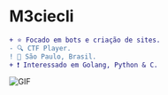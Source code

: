 
#                                                                    M3ciecli



```diff
+ ⭐ Focado em bots e criação de sites.
- 🔍 CTF Player.
! 📍 São Paulo, Brasil.
+ ❗ Interessado em Golang, Python & C.
```

<img align="center" alt="GIF" src="https://cdn.discordapp.com/attachments/775166243212754945/806671657111650384/ezgif.com-gif-maker.jpg"/>











 
